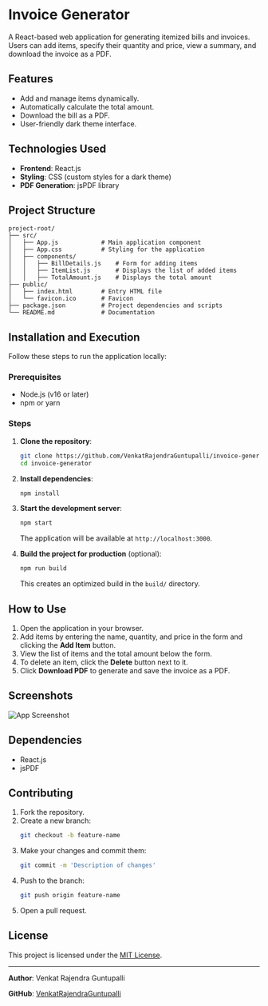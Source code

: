 # Invoice Generator

A React-based web application for generating itemized bills and invoices. Users can add items, specify their quantity and price, view a summary, and download the invoice as a PDF.

## Features

- Add and manage items dynamically.
- Automatically calculate the total amount.
- Download the bill as a PDF.
- User-friendly dark theme interface.

## Technologies Used

- **Frontend**: React.js
- **Styling**: CSS (custom styles for a dark theme)
- **PDF Generation**: jsPDF library

## Project Structure

```
project-root/
├── src/
│   ├── App.js            # Main application component
│   ├── App.css           # Styling for the application
│   ├── components/
│   │   ├── BillDetails.js    # Form for adding items
│   │   ├── ItemList.js       # Displays the list of added items
│   │   ├── TotalAmount.js    # Displays the total amount
├── public/
│   ├── index.html        # Entry HTML file
│   └── favicon.ico       # Favicon
├── package.json          # Project dependencies and scripts
└── README.md             # Documentation
```

## Installation and Execution

Follow these steps to run the application locally:

### Prerequisites
- Node.js (v16 or later)
- npm or yarn

### Steps

1. **Clone the repository**:
   ```bash
   git clone https://github.com/VenkatRajendraGuntupalli/invoice-generator.git
   cd invoice-generator
   ```

2. **Install dependencies**:
   ```bash
   npm install
   ```

3. **Start the development server**:
   ```bash
   npm start
   ```
   The application will be available at `http://localhost:3000`.

4. **Build the project for production** (optional):
   ```bash
   npm run build
   ```
   This creates an optimized build in the `build/` directory.

## How to Use

1. Open the application in your browser.
2. Add items by entering the name, quantity, and price in the form and clicking the **Add Item** button.
3. View the list of items and the total amount below the form.
4. To delete an item, click the **Delete** button next to it.
5. Click **Download PDF** to generate and save the invoice as a PDF.

## Screenshots

![App Screenshot](https://via.placeholder.com/600x400.png?text=Screenshot+Coming+Soon)

## Dependencies

- React.js
- jsPDF

## Contributing

1. Fork the repository.
2. Create a new branch:
   ```bash
   git checkout -b feature-name
   ```
3. Make your changes and commit them:
   ```bash
   git commit -m 'Description of changes'
   ```
4. Push to the branch:
   ```bash
   git push origin feature-name
   ```
5. Open a pull request.

## License

This project is licensed under the [MIT License](LICENSE).

---

**Author**: Venkat Rajendra Guntupalli

**GitHub**: [VenkatRajendraGuntupalli](https://github.com/VenkatRajendraGuntupalli/invoice-generator)
